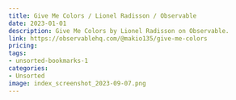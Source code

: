 ```yaml
---
title: Give Me Colors / Lionel Radisson / Observable
date: 2023-01-01
description: Give Me Colors by Lionel Radisson on Observable.
link: https://observablehq.com/@makio135/give-me-colors
pricing: 
tags: 
- unsorted-bookmarks-1 
categories: 
- Unsorted 
image: index_screenshot_2023-09-07.png
---
```

